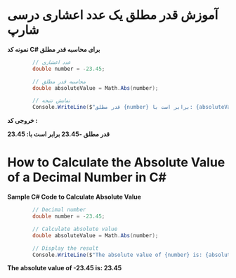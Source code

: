 
# آموزش قدر مطلق یک عدد اعشاری درسی شارپ

**نمونه کد C# برای محاسبه قدر مطلق**

```csharp
        // عدد اعشاری
        double number = -23.45;

        // محاسبه قدر مطلق
        double absoluteValue = Math.Abs(number);

        // نمایش نتیجه
        Console.WriteLine($"قدر مطلق {number} برابر است با: {absoluteValue}");
```
**خروجی کد :**

**قدر مطلق -23.45 برابر است با: 23.45**  
  
  
     

# How to Calculate the Absolute Value of a Decimal Number in C#

**Sample C# Code to Calculate Absolute Value**

```csharp
        // Decimal number
        double number = -23.45;

        // Calculate absolute value
        double absoluteValue = Math.Abs(number);

        // Display the result
        Console.WriteLine($"The absolute value of {number} is: {absoluteValue}");
```
**The absolute value of -23.45 is: 23.45**
